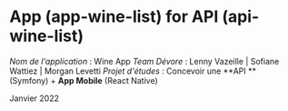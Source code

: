 # App (app-wine-list) for API (api-wine-list)

_Nom de l'application_ : Wine App
_Team Dévore_ : Lenny Vazeille | Sofiane Wattiez | Morgan Levetti
_Projet d'études_ : Concevoir une **API **(Symfony) + **App Mobile** (React Native)

Janvier 2022
